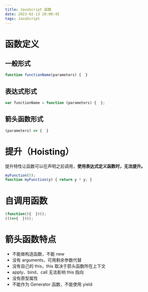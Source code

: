 ```yaml
---
title: JavaScript 函数
date: 2023-02-13 20:00:45
tags: JavaScript
---
```


# 函数定义

## 一般形式

```JavaScript
function functionName(parameters) {  }
```

## 表达式形式

```JavaScript
var functionName = function (parameters) {  };
```

## 箭头函数形式

```JavaScript
(parameters) => {  }
```

# 提升（Hoisting）

提升特性让函数可以在声明之前调用，**使用表达式定义函数时，无法提升。**

```JavaScript
myFunction(5);
function myFunction(y) { return y * y; }
```

# 自调用函数

```JavaScript
(function(){  })();
(()=>{  })();
```

# 箭头函数特点

- 不能做构造函数，不能 new
- 没有 arguments，可用剩余参数代替
- 没有自己的 this，this 取决于箭头函数所在上下文
- apply、bind、call 无法影响 this 指向
- 没有原型属性
- 不能作为 Generator 函数，不能使用 yield
